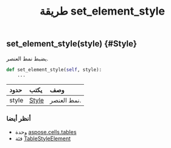 ﻿---
title: طريقة set_element_style
second_title: Aspose.Cells for Python via .NET API المراجع
description:
type: docs
weight: 30
url: /ar/python-net/aspose.cells.tables/tablestyleelement/set_element_style/
is_root: false
---
##  set_element_style(style) {#Style}
يضبط نمط العنصر.



```python
def set_element_style(self, style):
    ...
```


| حدود| يكتب| وصف|
| :- | :- | :- |
| style | [Style](/cells/ar/python-net/aspose.cells/style) | نمط العنصر.|



###  أنظر أيضا
* وحدة [aspose.cells.tables](../../)
* فئة [TableStyleElement](/cells/ar/python-net/aspose.cells.tables/tablestyleelement)
